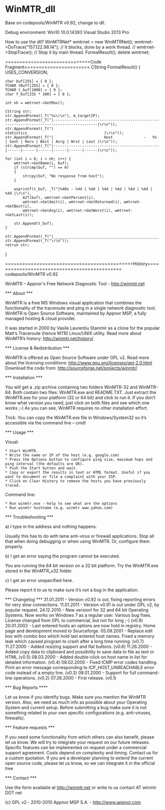 # WinMTR_dll
Base on codepools/WinMTR v0.92, change to dll.

Debug environment:
    Win10 10.0.14393
    Visual Studio 2013 Pro

How to use the dll?
    WinMTRNet* wmtrnet = new WinMTRNet();
    wmtrnet->DoTrace("157.122.98.14");		// It blocks, done by a work thread.
    // wmtrnet->StopTrace();				// Stop it by main thread.
    FormatResult();
    delete wmtrnet;

==============================Code Fragment=======================
CString FormatResult()
{
	USES_CONVERSION;

	char buf[255] = { 0 };
	TCHAR tBuff[255] = { 0 };
	TCHAR t_buf[1000] = { 0 };
	char f_buf[255 * 100] = { 0 };

	int nh = wmtrnet->GetMax();

	CString str;
	str.AppendFormat(_T("%s\r\n"), m_targetIP);
	str.AppendFormat(_T("|------------------------------------------------------------------------------------------|\r\n"));
	str.AppendFormat(_T("|                                             statistics                                   |\r\n"));
	str.AppendFormat(_T("|                       Host              -   %%  | Sent | Recv | Best | Avrg | Wrst | Last |\r\n"));
	str.AppendFormat(_T("|------------------------------------------------|------|------|------|------|------|------|\r\n"));

	for (int i = 0; i < nh; i++) {
		wmtrnet->GetName(i, buf);
		if (strcmp(buf, "") == 0)
		{
			strcpy(buf, "No response from host");
		}

		wsprintf(t_buf, _T("|%40s - %4d | %4d | %4d | %4d | %4d | %4d | %4d |\r\n"),
			A2T(buf), wmtrnet->GetPercent(i),
			wmtrnet->GetXmit(i), wmtrnet->GetReturned(i), wmtrnet->GetBest(i),
			wmtrnet->GetAvg(i), wmtrnet->GetWorst(i), wmtrnet->GetLast(i));

		str.Append(t_buf);
	}

	str.AppendFormat(_T("|________________________________________________|______|______|______|______|______|______|\r\n"));
	str.AppendFormat(_T("\r\n"));
	retrun str;
}

=============================================History=============================================
codepools/WinMTR v0.92


﻿WinMTR – Appnor's Free Network Diagnostic Tool - http://winmtr.net

*** About ***

WinMTR is a free MS Windows visual application that combines the functionality of the traceroute and ping in a single network diagnostic tool. WinMTR is Open Source Software, maintained by Appnor MSP, a fully managed hosting & cloud provider.

It was started in 2000 by Vasile Laurentiu Stanimir  as a clone for the popular Matt’s Traceroute (hence MTR) Linux/UNIX utility. 
Read more about WinMTR’s history: http://winmtr.net/history/

*** License & Redistribution ***

WinMTR is offered as Open Source Software under GPL v2. 
Read more about the licensing conditions: http://www.gnu.org/licenses/gpl-2.0.html
Download the code from: http://sourceforge.net/projects/winmtr/

*** Installation ***

You will get a .zip archive containing two folders WinMTR-32 and WinMTR-64.
Both contain two files: WinMTR.exe and README.TXT.
Just extract the WinMTR.exe for your platform (32 or 64 bit) and click to run it.
If you don’t know what version you need, just click on both files and see which one works ;-)
As you can see, WinMTR requires no other installation effort.

Trick: You can copy the WinMTR.exe file in Windows/System32 so it’s accessible via the command line – cmd!

*** Usage ***

Visual:

    * Start WinMTR.
    * Write the name or IP of the host (e.g. google.com)
    * Press the Options button to configure ping size, maximum hops and ping interval (the defaults are OK).
    * Push the Start button and wait.
    * Copy or export the results in text or HTML format. Useful if you want to document or file a complaint with your ISP.
    * Click on Clear History to remove the hosts you have previously traced.

Command line:

    * Run winmtr.exe --help to see what are the options
    * Run winmtr hostname (e.g. winmtr www.yahoo.com)

*** Troubleshooting ***

a) I type in the address and nothing happens.

Usually this has to do with lame anti-virus or firewall applications. Stop all that when doing debugging or when using WinMTR. Or, configure them properly.

b) I get an error saying the program cannot be executed.

You are running the 64 bit version on a 32 bit platform. Try the WinMTR.exe stored in the WinMTR_x32 folder.

c) I get an error unspecified here.

Please report it to us to make sure it’s not a bug in the application.


*** Changelog ***
31.01.2011 - Version v0.92 is out, fixing reporting errors for very slow connections.
11.01.2011 - Version v0.91 is out under GPL v2, by popular request.
24.12.2010 - New version! for 32 and 64 bit Operating Systems. Now works on Windows 7 as a regular user. Various bug fixes. License changed from GPL to commercial, but not for long ;-) (v0.9) 
20.01.2002 - Last entered hosts an options are now hold in registry. Home page and development moved to Sourceforge.
05.09.2001 - Replace edit box with combo box which hold last entered host names. Fixed a memory leak which caused program to crash after a long time running. (v0.7)
11.27.2000 - Added resizing support and flat buttons. (v0.6)
11.26.2000 - Added copy data to clipboard and possibility to save data to file as text or HTML.(v0.5)
08.03.2000 - Added double-click on host name in list for detailed information. (v0.4)
08.02.2000 - Fixed ICMP error codes handling. Print an error message corresponding to ICP_HOST_UNREACHABLE error code instead of a empty line. (v0.3)
08.01.2000 - Support for full command-line operations. (v0.2)
07.28.2000 - First release. (v0.1)

*** Bug Reports ****

Let us know if you identify bugs. Make sure you mention the WinMTR version. Also, we need as much info as possible about your Operating System and current setup. 
Before submitting a bug make sure it is not something related to your own specific configurations (e.g. anti-viruses, firewalls). 

*** Feature requests ***

If you need some functionality from which others can also benefit, please let us know. We will try to integrate your request on our future releases.
Specific features can be implemented on request under a commercial support agreement. Costs depend on complexity and timing. Contact us for a custom quotation. 
If you are a developer planning to extend the current open source code, please let us know, so we can integrate it in the official tree


*** Contact ***

Use the form available at http://winmtr.net or write to us contact AT winmtr DOT net

(c) GPL v2 -  2010-2010 Appnor MSP S.A. - http://www.appnor.com
